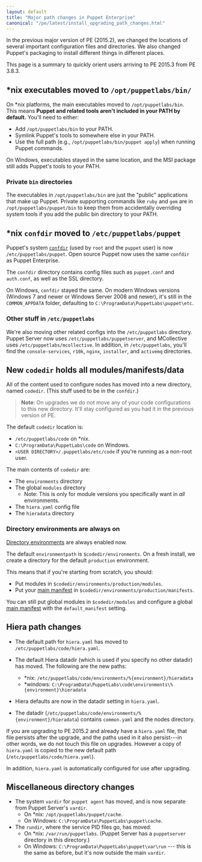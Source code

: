 ```yaml
---
layout: default
title: "Major path changes in Puppet Enterprise"
canonical: "/pe/latest/install_upgrading_path_changes.html"
---
```


[confdir]: {{puppet}}/dirs_confdir.html
[directory environments]: {{puppet}}/environments.html
[main manifest]: {{puppet}}/dirs_manifest.html

In the previous major version of PE (2015.2), we changed the locations of several important configuration files and directories. We also changed Puppet's packaging to install different things in different places.

This page is a summary to quickly orient users arriving to PE 2015.3 from PE 3.8.3.

## *nix executables moved to `/opt/puppetlabs/bin/`

On \*nix platforms, the main executables moved to `/opt/puppetlabs/bin`. This means **Puppet and related tools aren't included in your PATH by default.** You'll need to either:

* Add `/opt/puppetlabs/bin` to your PATH.
* Symlink Puppet's tools to somewhere else in your PATH.
* Use the full path (e.g., `/opt/puppetlabs/bin/puppet apply`) when running Puppet commands.

On Windows, executables stayed in the same location, and the MSI package still adds Puppet's tools to your PATH.

### Private `bin` directories

The executables in `/opt/puppetlabs/bin` are just the "public" applications that make up Puppet. Private supporting commands like `ruby` and `gem` are in `/opt/puppetlabs/puppet/bin` to keep them from accidentally overriding system tools if you add the public bin directory to your PATH.

## \*nix `confdir` moved to `/etc/puppetlabs/puppet`

Puppet's system [`confdir`][confdir] (used by `root` and the `puppet` user) is now `/etc/puppetlabs/puppet`. Open source Puppet now uses the same `confdir` as Puppet Enterprise.

The `confdir` directory contains config files such as `puppet.conf` and `auth.conf`, as well as the SSL directory.

On Windows, `confdir` stayed the same. On modern Windows versions (Windows 7 and newer or Windows Server 2008 and newer), it's still in the `COMMON_APPDATA` folder, defaulting to `C:\ProgramData\PuppetLabs\puppet\etc`.

### Other stuff in `/etc/puppetlabs`

We're also moving other related configs into the `/etc/puppetlabs` directory. Puppet Server now uses `/etc/puppetlabs/puppetserver`, and MCollective uses `/etc/puppetlabs/mcollective`. In addition, in `/etc/puppetlabs`, you'll find the `console-services`, `r10k`, `nginx`, `installer`, and `activemq` directories.

## New `codedir` holds all modules/manifests/data

All of the content used to configure nodes has moved into a new directory, named `codedir`. (This stuff used to be in the `confdir`.)

>**Note**: On upgrades we do not move any of your code configurations to this new directory. It'll stay configured as you had it in the previous version of PE.

The default `codedir` location is:

* `/etc/puppetlabs/code` on \*nix.
* `C:\ProgramData\PuppetLabs\code` on Windows.
* `<USER DIRECTORY>/.puppetlabs/etc/code` if you're running as a non-root user.

The main contents of `codedir` are:

* The `environments` directory
* The global `modules` directory
    * Note: This is only for module versions you specifically want in _all_ environments.
* The `hiera.yaml` config file
* The `hieradata` directory

### Directory environments are always on

[Directory environments][] are always enabled now.

The default `environmentpath` is `$codedir/environments`. On a fresh install, we create a directory for the default `production` environment.

This means that if you're starting from scratch, you should:

* Put modules in `$codedir/environments/production/modules`.
* Put your [main manifest][] in `$codedir/environments/production/manifests`.

You can still put global modules in `$codedir/modules` and configure a global [main manifest][] with the `default_manifest` setting.

## Hiera path changes

- The default path for `hiera.yaml` has moved to `/etc/puppetlabs/code/hiera.yaml`.
- The default Hiera datadir (which is used if you specify no other datadir) has moved. The following are the new paths:

   - *nix: `/etc/puppetlabs/code/environments/%{environment}/hieradata`
   - *windows: `C:\ProgramData\PuppetLabs\code\environments\%{environment}\hieradata`

- Hiera defaults are now in the datadir setting in `hiera.yaml`.
- The datadir (`/etc/puppetlabs/code/environments/%{environment}/hieradata`) contains `common.yaml` and the nodes directory.

If you are upgrading to PE 2015.2 and already have a `hiera.yaml` file, that file persists after the upgrade, and the paths used in it also persist---in other words, we do not touch this file on upgrades. However a copy of `hiera.yaml` is copied to the new default path (`/etc/puppetlabs/code/hiera.yaml`).

In addition, `hiera.yaml` is automatically configured for use after upgrading.

## Miscellaneous directory changes

* The system `vardir` for `puppet agent` has moved, and is now separate from Puppet Server's `vardir`.
    * On \*nix: `/opt/puppetlabs/puppet/cache`.
    * On Windows: `C:\ProgramData\PuppetLabs\puppet\cache`.
* The `rundir`, where the service PID files go, has moved:
    * On \*nix: `/var/run/puppetlabs`. (Puppet Server has a `puppetserver` directory in this directory.)
    * On Windows: `C:\ProgramData\PuppetLabs\puppet\var\run` --- this is the same as before, but it's now outside the main `vardir`.
